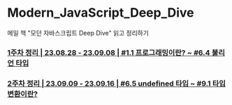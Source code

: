 # Modern_JavaScript_Deep_Dive
메일 책 "모던 자바스크립트 Deep Dive" 읽고 정리하기

### [1주차 정리 | 23.08.28 - 23.09.08 | #1.1 프로그래밍이란? ~ #6.4 불리언 타입](https://github.com/scottXchoo/Modern_JavaScript_Deep_Dive/blob/main/1weeks%20%7C%2023.08.28%20-%2023.09.08%20.md)
### [2주차 정리 | 23.09.09 - 23.09.16 | #6.5 undefined 타입 ~ #9.1 타입 변환이란?](https://github.com/scottXchoo/Modern_JavaScript_Deep_Dive/blob/main/2weeks%20%7C%2023.09.09%20-%2023.09.16.md)
